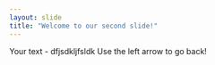 ```yaml
---
layout: slide
title: "Welcome to our second slide!"
---
```

Your text - dfjsdkljfsldk
Use the left arrow to go back!

